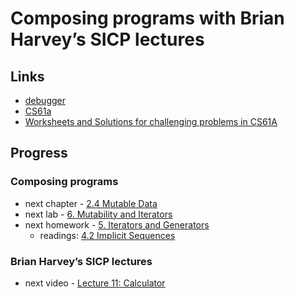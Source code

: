 # Composing programs with Brian Harvey’s SICP lectures

## Links

- [debugger](https://pythontutor.com/composingprograms.html)
- [CS61a](https://cs61a.org/)
- [Worksheets and Solutions for challenging problems in CS61A](https://alextseng.net/teaching/cs61a/)

## Progress

### Composing programs

- next chapter - [2.4 Mutable Data](https://composingprograms.com/pages/24-mutable-data.html)
- next lab - [6. Mutability and Iterators](https://inst.eecs.berkeley.edu/~cs61a/fa21/lab/lab06)
- next homework - [5. Iterators and Generators](https://inst.eecs.berkeley.edu/~cs61a/fa21/hw/hw05)
	-	readings: [4.2 Implicit Sequences](https://composingprograms.com/pages/42-implicit-sequences.html)

### Brian Harvey’s SICP lectures

-	next video - [Lecture 11: Calculator](https://archive.org/details/ucberkeley_webcast_nzMPF59Ackg)
